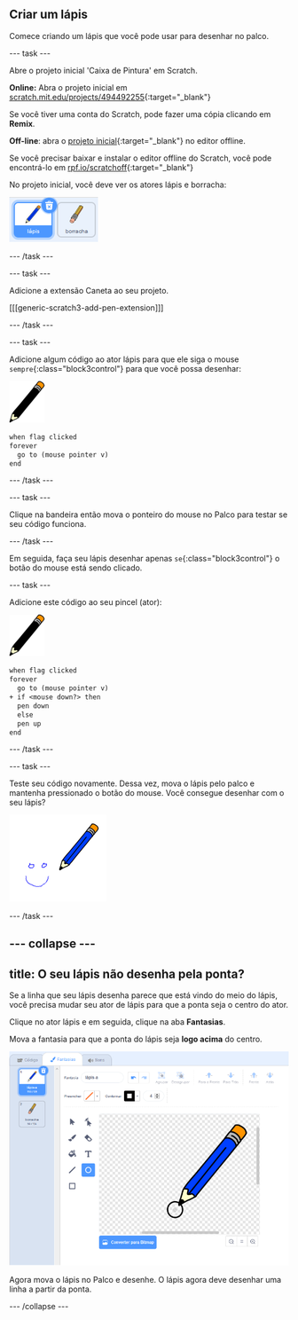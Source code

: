 ## Criar um lápis

Comece criando um lápis que você pode usar para desenhar no palco.

--- task ---

Abre o projeto inicial 'Caixa de Pintura' em Scratch.

**Online:** Abra o projeto inicial em [scratch.mit.edu/projects/494492255](https://scratch.mit.edu/projects/494492255){:target="_blank"}

Se você tiver uma conta do Scratch, pode fazer uma cópia clicando em **Remix**.

**Off-line**: abra o [projeto inicial](http://rpf.io/p/pt-BR/paint-box-go){:target="_blank"} no editor offline.

Se você precisar baixar e instalar o editor offline do Scratch, você pode encontrá-lo em [rpf.io/scratchoff](http://rpf.io/scratchoff){:target="_blank"}

No projeto inicial, você deve ver os atores lápis e borracha:

![captura de tela](images/paint-starter.png)

--- /task ---

--- task ---

Adicione a extensão Caneta ao seu projeto.

[[[generic-scratch3-add-pen-extension]]]

--- /task ---

--- task ---

Adicione algum código ao ator lápis para que ele siga o mouse `sempre`{:class="block3control"} para que você possa desenhar:

![lápis](images/pencil.png)

```blocks3
when flag clicked
forever
  go to (mouse pointer v)
end
```

--- /task ---

--- task ---

Clique na bandeira então mova o ponteiro do mouse no Palco para testar se seu código funciona.

--- /task ---

Em seguida, faça seu lápis desenhar apenas `se`{:class="block3control"} o botão do mouse está sendo clicado.

--- task ---

Adicione este código ao seu pincel (ator):

![lápis](images/pencil.png)

```blocks3
when flag clicked
forever
  go to (mouse pointer v)
+ if <mouse down?> then
  pen down
  else
  pen up
end
```

--- /task ---

--- task ---

Teste seu código novamente. Dessa vez, mova o lápis pelo palco e mantenha pressionado o botão do mouse. Você consegue desenhar com o seu lápis?

![captura de tela](images/paint-draw.png)

--- /task ---

--- collapse ---
---
title: O seu lápis não desenha pela ponta?
---

Se a linha que seu lápis desenha parece que está vindo do meio do lápis, você precisa mudar seu ator de lápis para que a ponta seja o centro do ator.

Clique no ator lápis e em seguida, clique na aba **Fantasias**.

Mova a fantasia para que a ponta do lápis seja **logo acima** do centro.

![Centro da fantasia](images/costume-center-annotated.png)

Agora mova o lápis no Palco e desenhe. O lápis agora deve desenhar uma linha a partir da ponta.

--- /collapse ---